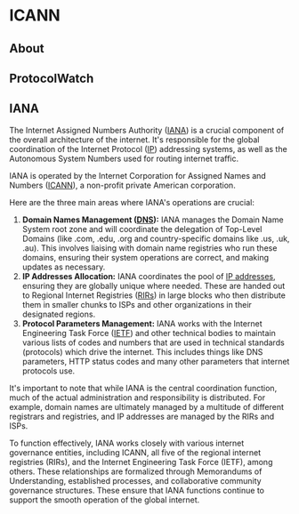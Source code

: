# ICANN



## About



## ProtocolWatch









## IANA

The Internet Assigned Numbers Authority ([IANA](https://www.iana.org/)) is a crucial component of the overall architecture of the internet. It's responsible for the global coordination of the Internet Protocol ([IP](https://en.wikipedia.org/wiki/Internet\_Protocol)) addressing systems, as well as the Autonomous System Numbers used for routing internet traffic.

IANA is operated by the Internet Corporation for Assigned Names and Numbers ([ICANN](https://www.icann.org/)), a non-profit private American corporation.

Here are the three main areas where IANA's operations are crucial:

1. **Domain Names Management (**[**DNS**](https://en.wikipedia.org/wiki/Domain\_Name\_System)**):** IANA manages the Domain Name System root zone and will coordinate the delegation of Top-Level Domains (like .com, .edu, .org and country-specific domains like .us, .uk, .au). This involves liaising with domain name registries who run these domains, ensuring their system operations are correct, and making updates as necessary.
2. **IP Addresses Allocation:** IANA coordinates the pool of [IP addresses](https://en.wikipedia.org/wiki/IP\_address), ensuring they are globally unique where needed. These are handed out to Regional Internet Registries ([RIRs](https://en.wikipedia.org/wiki/Regional\_Internet\_registry)) in large blocks who then distribute them in smaller chunks to ISPs and other organizations in their designated regions.
3. **Protocol Parameters Management:** IANA works with the Internet Engineering Task Force ([IETF](https://www.ietf.org/)) and other technical bodies to maintain various lists of codes and numbers that are used in technical standards (protocols) which drive the internet. This includes things like DNS parameters, HTTP status codes and many other parameters that internet protocols use.

It's important to note that while IANA is the central coordination function, much of the actual administration and responsibility is distributed. For example, domain names are ultimately managed by a multitude of different registrars and registries, and IP addresses are managed by the RIRs and ISPs.

To function effectively, IANA works closely with various internet governance entities, including ICANN, all five of the regional internet registries (RIRs), and the Internet Engineering Task Force (IETF), among others. These relationships are formalized through Memorandums of Understanding, established processes, and collaborative community governance structures. These ensure that IANA functions continue to support the smooth operation of the global internet.

